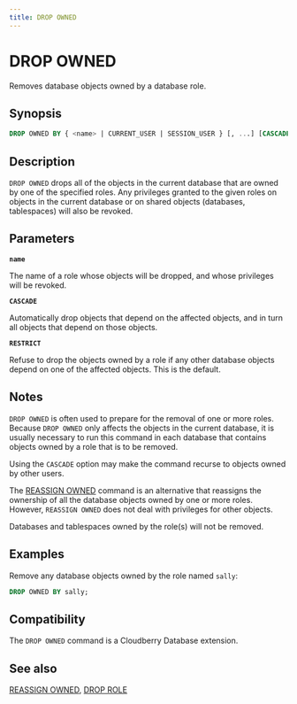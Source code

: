 ```yaml
---
title: DROP OWNED
---
```


# DROP OWNED

Removes database objects owned by a database role.

## Synopsis

```sql
DROP OWNED BY { <name> | CURRENT_USER | SESSION_USER } [, ...] [CASCADE | RESTRICT]
```

## Description

`DROP OWNED` drops all of the objects in the current database that are owned by one of the specified roles. Any privileges granted to the given roles on objects in the current database or on shared objects (databases, tablespaces) will also be revoked.

## Parameters

**`name`**

The name of a role whose objects will be dropped, and whose privileges will be revoked.

**`CASCADE`**

Automatically drop objects that depend on the affected objects, and in turn all objects that depend on those objects.

**`RESTRICT`**

Refuse to drop the objects owned by a role if any other database objects depend on one of the affected objects. This is the default.

## Notes

`DROP OWNED` is often used to prepare for the removal of one or more roles. Because `DROP OWNED` only affects the objects in the current database, it is usually necessary to run this command in each database that contains objects owned by a role that is to be removed.

Using the `CASCADE` option may make the command recurse to objects owned by other users.

The [REASSIGN OWNED](/i18n/zh/docusaurus-plugin-content-docs/current/sql-stmts/sql-stmt-reassign-owned.md) command is an alternative that reassigns the ownership of all the database objects owned by one or more roles. However, `REASSIGN OWNED` does not deal with privileges for other objects.

Databases and tablespaces owned by the role(s) will not be removed.

## Examples

Remove any database objects owned by the role named `sally`:

```sql
DROP OWNED BY sally;
```

## Compatibility

The `DROP OWNED` command is a Cloudberry Database extension.

## See also

[REASSIGN OWNED](/i18n/zh/docusaurus-plugin-content-docs/current/sql-stmts/sql-stmt-reassign-owned.md), [DROP ROLE](/i18n/zh/docusaurus-plugin-content-docs/current/sql-stmts/sql-stmt-drop-role.md)
